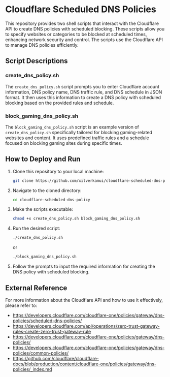 # Cloudflare Scheduled DNS Policies

This repository provides two shell scripts that interact with the Cloudflare API to create DNS policies with scheduled blocking. These scripts allow you to specify websites or categories to be blocked at scheduled times, enhancing network security and control. The scripts use the Cloudflare API to manage DNS policies efficiently.

## Script Descriptions

### create_dns_policy.sh

The `create_dns_policy.sh` script prompts you to enter Cloudflare account information, DNS policy name, DNS traffic rule, and DNS schedule in JSON format. It then uses this information to create a DNS policy with scheduled blocking based on the provided rules and schedule.

### block_gaming_dns_policy.sh

The `block_gaming_dns_policy.sh` script is an example version of `create_dns_policy.sh` specifically tailored for blocking gaming-related websites and content. It uses predefined traffic rules and a schedule focused on blocking gaming sites during specific times.

## How to Deploy and Run

1. Clone this repository to your local machine:
   ```bash
   git clone https://github.com/xilverkamui/cloudflare-scheduled-dns-policy.git
2. Navigate to the cloned directory:
   ```bash
   cd cloudflare-scheduled-dns-policy
3. Make the scripts executable:
   ```bash
   chmod +x create_dns_policy.sh block_gaming_dns_policy.sh
4. Run the desired script:
   ```bash
   ./create_dns_policy.sh
   ```
   or
   ```bash
   ./block_gaming_dns_policy.sh
   ```
5. Follow the prompts to input the required information for creating the DNS policy with scheduled blocking.

## External Reference
For more information about the Cloudflare API and how to use it effectively, please refer to:
- https://developers.cloudflare.com/cloudflare-one/policies/gateway/dns-policies/scheduled-dns-policies/
- https://developers.cloudflare.com/api/operations/zero-trust-gateway-rules-create-zero-trust-gateway-rule
- https://developers.cloudflare.com/cloudflare-one/policies/gateway/dns-policies/
- https://developers.cloudflare.com/cloudflare-one/policies/gateway/dns-policies/common-policies/
- https://github.com/cloudflare/cloudflare-docs/blob/production/content/cloudflare-one/policies/gateway/dns-policies/_index.md
